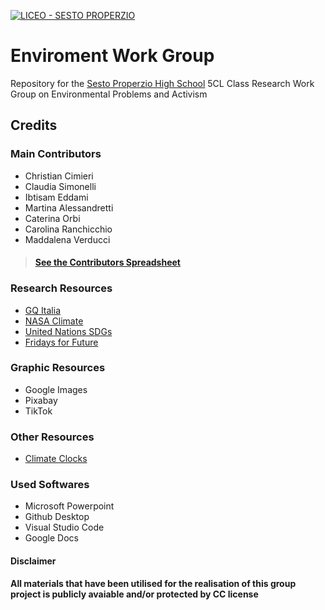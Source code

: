 
[![LICEO - SESTO PROPERZIO](https://img.shields.io/badge/LICEO-SESTO_PROPERZIO-66cc00?style=for-the-badge)](https://www.liceoproperzio.edu.it/)

# **Enviroment Work Group**
Repository for the [Sesto Properzio High School](https://www.liceoproperzio.edu.it/) 5CL Class Research Work Group on Environmental Problems and Activism

## Credits
### Main Contributors
* Christian Cimieri
* Claudia Simonelli
*  Ibtisam Eddami
*  Martina Alessandretti
*  Caterina Orbi
*  Carolina Ranchicchio
*  Maddalena Verducci
> #### **[See the Contributors Spreadsheet](https://docs.google.com/spreadsheets/d/1Ty5upF7u9mXH8nXxu2uriRBbe4ZmnPErbU3EEF24N-s/edit?usp=sharing)**

### Research Resources
* [GQ Italia](https://www.gqitalia.it/lifestyle/article/climate-clock-terra-ha-ancora-7-anni-di-vita)
* [NASA Climate](https://climate.nasa.gov/causes/)
* [United Nations SDGs](https://sdgs.un.org/goals)
* [Fridays for Future](https://fridaysforfutureitalia.it/)

### Graphic Resources
* Google Images
* Pixabay
* TikTok

### Other Resources

* [Climate Clocks](https://climateclock.world/clocks)

### Used Softwares

* Microsoft Powerpoint
* Github Desktop
* Visual Studio Code
* Google Docs

#### Disclaimer
**All materials that have been utilised for the realisation of this group project is publicly avaiable and/or protected by CC license**
